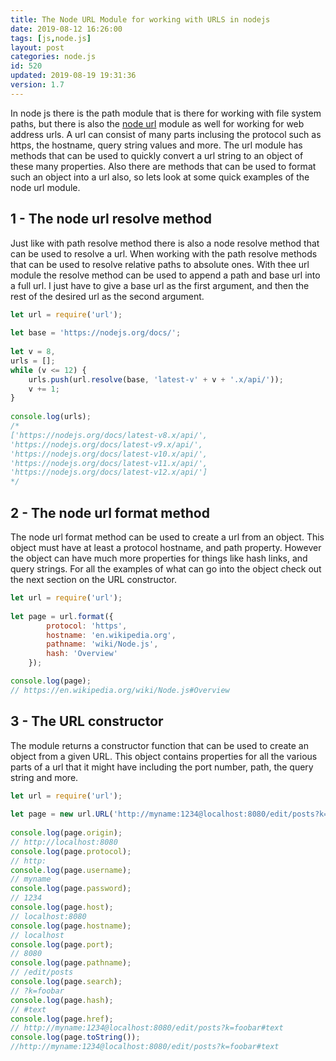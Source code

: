 ```yaml
---
title: The Node URL Module for working with URLS in nodejs
date: 2019-08-12 16:26:00
tags: [js,node.js]
layout: post
categories: node.js
id: 520
updated: 2019-08-19 19:31:36
version: 1.7
---
```


In node js there is the path module that is there for working with file system paths, but there is also the [node url](https://nodejs.org/api/url.html) module as well for working for web address urls. A url can consist of many parts inclusing the protocol such as https, the hostname, query string values and more. The url module has methods that can be used to quickly convert a url string to an object of these many properties. Also there are methods that can be used to format such an object into a url also, so lets look at some quick examples of the node url module.

<!-- more -->


## 1 - The node url resolve method

Just like with path resolve method there is also a node resolve method that can be used to resolve a url. When working with the path resolve methods that can be used to resolve relative paths to absolute ones. With thee url module the resolve method can be used to append a path and base url into a full url. I just have to give a base url as the first argument, and then the rest of the desired url as the second argument.

```js
let url = require('url');
 
let base = 'https://nodejs.org/docs/';
 
let v = 8,
urls = [];
while (v <= 12) {
    urls.push(url.resolve(base, 'latest-v' + v + '.x/api/'));
    v += 1;
}
 
console.log(urls);
/*
['https://nodejs.org/docs/latest-v8.x/api/',
'https://nodejs.org/docs/latest-v9.x/api/',
'https://nodejs.org/docs/latest-v10.x/api/',
'https://nodejs.org/docs/latest-v11.x/api/',
'https://nodejs.org/docs/latest-v12.x/api/']
*/
```

## 2 - The node url format method

The node url format method can be used to create a url from an object. This object must have at least a protocol hostname, and path property. However the object can have much more properties for things like hash links, and query strings. For all the examples of what can go into the object check out the next section on the URL constructor.

```js
let url = require('url');
 
let page = url.format({
        protocol: 'https',
        hostname: 'en.wikipedia.org',
        pathname: 'wiki/Node.js',
        hash: 'Overview'
    });

console.log(page);
// https://en.wikipedia.org/wiki/Node.js#Overview
```

## 3 - The URL constructor

The module returns a constructor function that can be used to create an object from a given URL. This object contains properties for all the various parts of a url that it might have including the port number, path, the query string and more.

```js
let url = require('url');
 
let page = new url.URL('http://myname:1234@localhost:8080/edit/posts?k=foobar#text');
 
console.log(page.origin);
// http://localhost:8080
console.log(page.protocol);
// http:
console.log(page.username);
// myname
console.log(page.password);
// 1234
console.log(page.host);
// localhost:8080
console.log(page.hostname);
// localhost
console.log(page.port);
// 8080
console.log(page.pathname);
// /edit/posts
console.log(page.search);
// ?k=foobar
console.log(page.hash);
// #text
console.log(page.href);
// http://myname:1234@localhost:8080/edit/posts?k=foobar#text
console.log(page.toString());
//http://myname:1234@localhost:8080/edit/posts?k=foobar#text
```